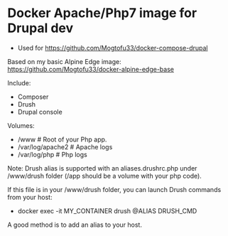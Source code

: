 # Docker Apache/Php7 image for Drupal dev

* Used for https://github.com/Mogtofu33/docker-compose-drupal

Based on my basic Alpine Edge image: https://github.com/Mogtofu33/docker-alpine-edge-base

Include:
- Composer
- Drush
- Drupal console

Volumes:
- /www              # Root of your Php app.
- /var/log/apache2  # Apache logs
- /var/log/php      # Php logs

Note: Drush alias is supported with an aliases.drushrc.php under /www/drush folder (/app should be a volume with your php code).

If this file is in your /www/drush folder, you can launch Drush commands from your host:
* docker exec -it MY_CONTAINER drush @ALIAS DRUSH_CMD

A good method is to add an alias to your host.
